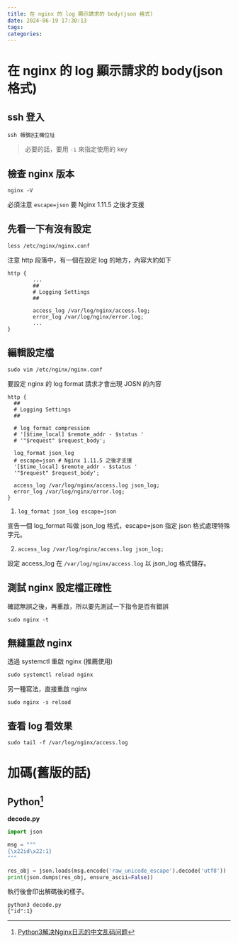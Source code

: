```yaml
---
title: 在 nginx 的 log 顯示請求的 body(json 格式)
date: 2024-06-19 17:30:13
tags:
categories:
---
```


# 在 nginx 的 log 顯示請求的 body(json 格式)

## ssh 登入

```shell
ssh 帳號@主機位址
```

> 必要的話，要用 `-i` 來指定使用的 key

## 檢查 nginx 版本

```ssh
nginx -V
```

必須注意 `escape=json` 要 Nginx 1.11.5 之後才支援

## 先看一下有沒有設定

```ssh
less /etc/nginx/nginx.conf
```

注意 http 段落中，有一個在設定 log 的地方，內容大約如下

```nginx
http {
        ...
        ##
        # Logging Settings
        ##

        access_log /var/log/nginx/access.log;
        error_log /var/log/nginx/error.log;
        ...
}
```

## 編輯設定檔

```ssh
sudo vim /etc/nginx/nginx.conf
```

要設定 nginx 的 log format 請求才會出現 JOSN 的內容

```nginx
http {
  ##
  # Logging Settings
  ##

  # log_format compression
  # '[$time_local] $remote_addr - $status '
  # '"$request" $request_body';

  log_format json_log
  # escape=json # Nginx 1.11.5 之後才支援
  '[$time_local] $remote_addr - $status '
  '"$request" $request_body';

  access_log /var/log/nginx/access.log json_log;
  error_log /var/log/nginx/error.log;
}
```

1. `log_format json_log escape=json`

宣告一個 log_format 叫做 json_log 格式，escape=json 指定 json 格式處理特殊字元。

2. `access_log /var/log/nginx/access.log json_log;`

設定 access_log 在 `/var/log/nginx/access.log` 以 json_log 格式儲存。

## 測試 nginx 設定檔正確性

確認無誤之後，再重啟，所以要先測試一下指令是否有錯誤

```shell
sudo nginx -t 
```

## 無縫重啟 nginx

透過 systemctl 重啟 nginx (推薦使用)

```shell
sudo systemctl reload nginx
```

另一種寫法，直接重啟 nginx

```shell
sudo nginx -s reload
```

## 查看 log 看效果

```shell
sudo tail -f /var/log/nginx/access.log
```

# 加碼(舊版的話)

[^decode_nginx_log]: [Python3解决Nginx日志的中文乱码问题](https://www.cnblogs.com/JentZhang/p/15826528.html)

## Python[^decode_nginx_log]

**decode.py**

```python
import json

msg = """
{\x22id\x22:1}
"""

res_obj = json.loads(msg.encode('raw_unicode_escape').decode('utf8'))
print(json.dumps(res_obj, ensure_ascii=False))
```

執行後會印出解碼後的樣子。

```shell
python3 decode.py
{"id":1}
```


